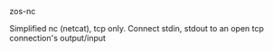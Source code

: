 zos-nc

Simplified nc (netcat), tcp only. Connect stdin, stdout to an open tcp connection's output/input

